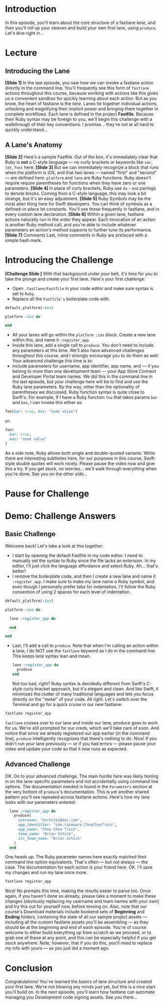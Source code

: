 # Introduction
In this episode, you'll learn about the core structure of a fastlane *lane*, and then you'll roll up your sleeves and build your own first lane, using `produce`. Let's dive right in…
# Lecture
## Introducing the Lane
**[Slide 1]**
In the last episode, you saw how we can invoke a fastlane action directly in the command line. You'll frequently see this form of `fastlane` actions throughout this course, because working with actions like this gives us a convenient sandbox for quickly learning about each action.
But as you know, the heart of fastlane is the *lane.* Lanes tie together individual actions, unlocking and magnifying their implicit power and bringing them together in complete workflows.
Each lane is defined in the project **Fastfile**. 
Because their Ruby syntax may be foreign to you, we'll begin this challenge with a walkthrough of their key conventions. I promise… they're not at all hard to quickly understand…
## A Lane's Anatomy
**[Slide 2]**
Here's a sample Fastfile. Out of the box, it's immediately clear that Ruby is **not** a C-style language — no curly brackets or keywords like `var`, `let`, `func` here.
**[Slide 3]**
But we can immediately recognize a block that runs when the platform is iOS, and that two lanes — named "first" and "second" — are defined here. `platform` and `lane` are Ruby functions. Ruby doesn't require require parentheses for functions when they have zero or one parameters. 
**[Slide 4]**
In place of curly brackets, Ruby use `do` - `end` pairings to denote blocks. Coming from a C-style language, this may look a bit strange, but it's an easy adjustment.
**[Slide 5]**
Ruby Symbols may be the most alien thing here for Swift developers. You can think of symbols as a defined-in-place let constants. You'll see these frequently in fastlane, and in every custom lane declaration.
**[Slide 6]**
Within a given lane, fastlane actions naturally run in the order they appear. Each invocation of an action is another Ruby method call, and you're able to include whatever parameters an action's method supports to further tune its performance.
**[Slide 7]** Comments
Last, inline comments in Ruby are prefaced with a simple hash mark. 
# Introducing the Challenge
**[Challenge Slide ]**
With that background under your belt, it's time for you to take the plunge and create your first lane. Here's your first challenge:
- Open `.fastlane/Fastfile` in your code editor and make sure  syntax is set to `Ruby`.
- Replace all the `Fastfile's` boilerplate code with:
```ruby
default_platform(:ios)

platform :ios do

end
```
- All your lanes will go within the `platform :ios` block. Create a new lane within this, and name it `:register_app`.
- Inside this lane, add a single call to `produce`. You don't need to include any parameters at this time.
We'll also have advanced challenges throughout this course, and I strongly encourage you to do them as well. 
Your advanced challenge this time is to:
- include parameters for username, app identifier, app name, and — if you belong to more than one development team — your App Store Connect and Developer Portal team names.
We did this in the command line in the last episode, but your challenge here will be to find and use the Ruby lane parameters. 
By the way, other than the optionality of parentheses we discussed, Ruby function syntax is quite close to Swift's. For example, If I have a Ruby function `foo` that takes params `bar` and `bas`, I can invoke this either as:
```ruby
foo(bar: true, bas: "some value")
```
or:
```ruby
foo(
  bar: true,
  bas: "some value"
)
```
As a side note, Ruby allows both single and double-quoted variants. While there are interesting subtleties here, for our purposes in this course, Swift-style double quotes will work nicely.
Please pause the video now and give this a try. If you get stuck, no worries… we'll walk through everything when you're done. See you on the other side…
# Pause for Challenge
# Demo: Challenge Answers
## Basic Challenge
Welcome back! Let's take a look at this together:
- I start by opening the default Fastfile in my code editor. I need to manually set the syntax to Ruby since the file lacks an extension. In my editor, I'll just click the language affordance and select Ruby. Ah… that's better!
- I remove the boilerplate code, and then I create a new lane and name it `:register_app`. I make sure to make my lane name a Ruby symbol, and even though I personally prefer tabs for indentation, I'll follow the Ruby convention of using 2 spaces for each level of indentation.
```ruby
default_platform(:ios)

platform :ios do

  lane :register_app do

  end

end
```
- Last, I'll add a call to `produce`. Note that when I'm calling an action within a lane, I do NOT use the `fastlane` keyword as I do in the command line. This keeps lane syntax lean and mean.
	```ruby
	lane :register_app do
	  produce
	end
	```
	Not too bad, right? Ruby syntax is decidedly different from Swift's C-style curly bracket approach, but it's elegant and clean. And like Swift, it minimizes the clutter of many traditional languages and lets you focus directly on the "metal" of your code.
All right. Let's switch over the Terminal and go for a quick cruise in our new fastlane:
```ruby
fastlane register_app
```
`fastlane` cruises over to our lane and inside our lane, produce goes to work for us. We're still prompted for our creds, which we'll take care of soon. And notice that since we already registered our app earlier (in the command line), `produce` intelligently recognizes that there's nothing to do. Nice!
If you didn't run your lane previously — or if you had errors — please pause your video and update your code so that it now runs as expected.
## Advanced Challenge
OK. On to your advanced challenge. The main hurdle here was likely honing in on the lane-specific parameters and not accidentally using command line options. The documentation needed is found in the `Parameters` section at the very bottom of `produce`'s documentation. This is yet another shared pattern you'll see repeated across fastlane actions.
Here's how my lane looks with our parameters entered:
```ruby
  lane :register_app do
    produce(
      username: "bschick1@mac.com",
      app_identifier: "com.razeware.ChewChewTrain",
      app_name: "Chew Chew Train",
      team_name: "Brian Schick",
      itc_team_name: "Brian Schick"
    )
  end
```
One  heads up: The Ruby parameter names here exactly matched their command line option equivalents. That's often — but not always — the case. The documentation for each action is your friend here.
OK. I'll save my changes and run my lane once more. 
```ruby
fastlane register_app
```
Nice! No prompts this time, making the results easier to parse too.
Once again, if you haven't done so already, please take a moment to make these changes (obviously replacing my username and team names with your own) and try this out for yourself now, before moving on.
Also, note that our course's Download materials include bookend sets of **Beginning** and **Ending** folders, containing the state of all our sample project assets — including all the custom fastlane assets you'll be assembling — as they should be at the beginning and end of each episode. You're of course welcome to either build everything up from scratch as we proceed, or to grab one of these at any point, and this can be especially helpful if you get stuck anywhere. Note, however, that if you do this, you'll need to replace my info with yours — as you just did a moment ago.
# Conclusion
Congratulations! You've learned the basics of lane structure and created your first lane. We're not blowing any minds just yet, but this is a nice start you'll build on.
In the next episode, you'll learn how fastlane can automate managing you Development code signing assets. See you there…